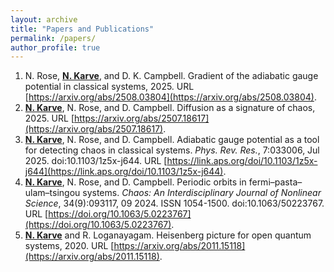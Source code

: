 ```yaml
---
layout: archive
title: "Papers and Publications"
permalink: /papers/
author_profile: true
---
```



1. N. Rose, **<u>N. Karve</u>**, and D. K. Campbell. Gradient of the adiabatic gauge potential in classical systems, 2025. URL [https://arxiv.org/abs/2508.03804](https://arxiv.org/abs/2508.03804).
1. **<u>N. Karve</u>**, N. Rose, and D. Campbell. Diffusion as a signature of chaos, 2025. URL [https://arxiv.org/abs/2507.18617](https://arxiv.org/abs/2507.18617).
1. **<u>N. Karve</u>**, N. Rose, and D. Campbell. Adiabatic gauge potential as a tool for detecting chaos in classical systems. *Phys. Rev. Res.*, 7:033006, Jul 2025. doi:10.1103/1z5x-j644. URL [https://link.aps.org/doi/10.1103/1z5x-j644](https://link.aps.org/doi/10.1103/1z5x-j644).
1. **<u>N. Karve</u>**, N. Rose, and D. Campbell. Periodic orbits in fermi–pasta–ulam–tsingou systems. *Chaos: An Interdisciplinary Journal of Nonlinear Science*, 34(9):093117, 09 2024. ISSN 1054-1500. doi:10.1063/50223767. URL [https://doi.org/10.1063/5.0223767](https://doi.org/10.1063/5.0223767).
1. **<u>N. Karve</u>** and R. Loganayagam. Heisenberg picture for open quantum systems, 2020. URL [https://arxiv.org/abs/2011.15118](https://arxiv.org/abs/2011.15118).